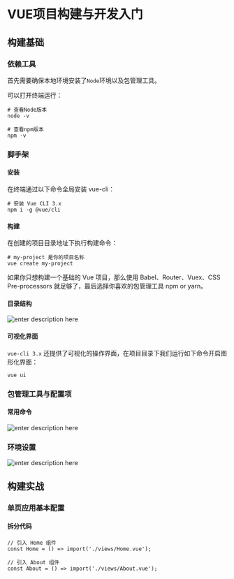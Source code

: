 # VUE项目构建与开发入门

## 构建基础

### 依赖工具

首先需要确保本地环境安装了`Node`环境以及包管理工具。

可以打开终端运行：

```
# 查看Node版本
node -v

# 查看npm版本
npm -v
```

### 脚手架

#### 安装

在终端通过以下命令全局安装 vue-cli：

```
# 安装 Vue CLI 3.x
npm i -g @vue/cli
```

#### 构建

在创建的项目目录地址下执行构建命令：

```
# my-project 是你的项目名称
vue create my-project
```

如果你只想构建一个基础的 Vue 项目，那么使用 Babel、Router、Vuex、CSS Pre-processors 就足够了，最后选择你喜欢的包管理工具 npm or yarn。


#### 目录结构

![enter description here](https://gitee.com/l544402029/res/raw/master/小书匠/1579954026196.png)

#### 可视化界面

`vue-cli 3.x` 还提供了可视化的操作界面，在项目目录下我们运行如下命令开启图形化界面：

```
vue ui
```


### 包管理工具与配置项

#### 常用命令

![enter description here](https://gitee.com/l544402029/res/raw/master/小书匠/1579964179322.png)


### 环境设置

![enter description here](https://gitee.com/l544402029/res/raw/master/小书匠/1579966959406.png)


## 	构建实战

### 单页应用基本配置

#### 拆分代码

```
// 引入 Home 组件
const Home = () => import('./views/Home.vue');

// 引入 About 组件
const About = () => import('./views/About.vue');
```